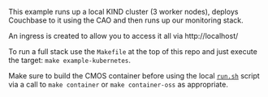 This example runs up a local KIND cluster (3 worker nodes), deploys Couchbase to it using the CAO and then runs up our monitoring stack.

An ingress is created to allow you to access it all via http://localhost/

To run a full stack use the `Makefile` at the top of this repo and just execute the target: `make example-kubernetes`.

Make sure to build the CMOS container before using the local [`run.sh`](./run.sh) script via a call to `make container` or `make container-oss` as appropriate.
